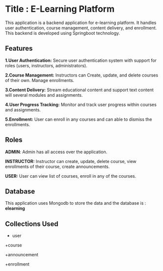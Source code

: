 # Title : E-Learning Platform

This application is a backend application for e-learning platform. It handles user authentication, course management, content delivery, and enrollment. This backend is developed using Springboot technology.

## Features 

**1.User Authentication:** Secure user authentication system with support for roles (users, instructors, administrators).


**2.Course Management:** Instructors can Create, update, and delete courses of their own. Manage enrollments.


**3.Content Delivery:** Stream educational content and support text content will several modules and assignments.


**4.User Progress Tracking:** Monitor and track user progress within courses and assignments.


**5.Enrollment:** User can enroll in any courses and can able to dismiss the enrollments.

## Roles

**ADMIN**: Admin has all access over the application.


**INSTRUCTOR:** Instructor can create, update, delete course, view enrollments of their course, create announcements.


**USER:** User can view list of courses, enroll in any of the courses.

## Database

This application uses Mongodb to store the data and the database is : **elearning**

## Collections Used 

+ user


+course


+announcement


+enrollment
